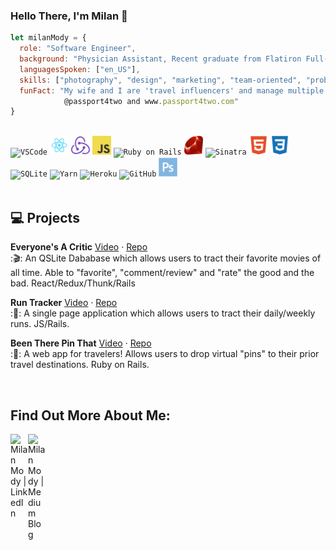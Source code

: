### Hello There, I'm Milan 👋
  
```javascript
let milanMody = {
  role: "Software Engineer",
  background: "Physician Assistant, Recent graduate from Flatiron Full-Stack Software Engineering School",
  languagesSpoken: ["en_US"],
  skills: ["photography", "design", "marketing", "team-oriented", "problem-solving", "leadership"],
  funFact: "My wife and I are 'travel influencers' and manage multiple social media platforms
            @passport4two and www.passport4two.com"
}
```

<br />
<code><img height="30" src="https://upload.wikimedia.org/wikipedia/commons/thumb/9/9a/Visual_Studio_Code_1.35_icon.svg/512px-Visual_Studio_Code_1.35_icon.svg.png" alt="VSCode"></code>
<code><img height="30" src="https://raw.githubusercontent.com/github/explore/80688e429a7d4ef2fca1e82350fe8e3517d3494d/topics/react/react.png" alt="React"></code>
<code><img height="30" src="https://raw.githubusercontent.com/devicons/devicon/0e565980d0a51fe7736bb090fb394659febfbe58/icons/redux/redux-original.svg" alt="Redux"></code>
<code><img height="30" src="https://raw.githubusercontent.com/github/explore/80688e429a7d4ef2fca1e82350fe8e3517d3494d/topics/javascript/javascript.png" alt="JavaScript"></code>
<code><img height="30" src="https://image.pngaaa.com/154/4122154-middle.png" alt="Ruby on Rails"></code>
<code><img height="30" src="https://raw.githubusercontent.com/github/explore/80688e429a7d4ef2fca1e82350fe8e3517d3494d/topics/ruby/ruby.png" alt="Ruby"></code>
<code><img height="30" src="https://www.pngfind.com/pngs/m/379-3795799_sinatra-logo-png-svg-freebie-supply-ruby-sinatra.png" alt="Sinatra"></code>
<code><img height="30" src="https://raw.githubusercontent.com/devicons/devicon/0e565980d0a51fe7736bb090fb394659febfbe58/icons/html5/html5-plain.svg" alt="HTML5"></code>
<code><img height="30" src="https://raw.githubusercontent.com/devicons/devicon/0e565980d0a51fe7736bb090fb394659febfbe58/icons/css3/css3-plain.svg" alt="CSS3"></code>
<code><img height="30" src="https://upload.wikimedia.org/wikipedia/commons/thumb/9/97/Sqlite-square-icon.svg/1200px-Sqlite-square-icon.svg.png" alt="SQLite"></code>
<code><img height="30" src="https://cdn.iconscout.com/icon/free/png-256/yarn-2752015-2284832.png" alt="Yarn"></code>
<code><img height="30" src="https://cdn-icons-png.flaticon.com/512/873/873120.png" alt="Heroku"></code>
<code><img height="30" src="https://upload.wikimedia.org/wikipedia/commons/thumb/9/91/Octicons-mark-github.svg/2048px-Octicons-mark-github.svg.png" alt="GitHub"></code>
<code><img height="30" src="https://raw.githubusercontent.com/devicons/devicon/0e565980d0a51fe7736bb090fb394659febfbe58/icons/photoshop/photoshop-plain.svg" alt="Adobe Photoshop"></code> 


<br />
<br/>
  
 ## :computer: Projects
  <strong>Everyone's A Critic</strong> [Video](https://youtu.be/GtdXcHHpitU) · [Repo](https://github.com/milanmody20/react-movie-app-frontend)
  <br />
  :🎬: An QSLite Dababase which allows users to tract their favorite movies of all time. Able to "favorite", "comment/review" and "rate" the good and the bad. React/Redux/Thunk/Rails
  
  <strong>Run Tracker</strong> [Video](https://youtu.be/nXp5uN4iIRc) · [Repo](https://github.com/milanmody20/run_app_frontend.git)
  <br />
  :👟: A single page application which allows users to tract their daily/weekly runs. JS/Rails.
  
  <strong>Been There Pin That</strong> [Video](https://youtu.be/LcZQjl4w_FA) · [Repo](https://github.com/milanmody20/BeenThereDoneThat)
  <br />
  :📍: A web app for travelers! Allows users to drop virtual "pins" to their prior travel destinations. Ruby on Rails.

<br/>

## Find Out More About Me:

<a href="https://www.linkedin.com/in/milanmody">
  <img align="left" alt="Milan Mody | LinkedIn" width="28px" src="https://cdn-icons-png.flaticon.com/512/174/174857.png" />
</a>
<a href="https://medium.com/@milanmody20">
 <img align="left" alt="Milan Mody | Medium Blog" width="28px" src="https://cdn.iconscout.com/icon/free/png-256/medium-3855923-3201557.png" />
</a>
  
